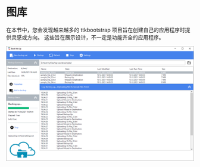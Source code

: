 # 图库

在本节中，您会发现越来越多的 ttkbootstrap 项目旨在创建自己的应用程序时提供灵感或方向。 这些旨在展示设计，不一定是功能齐全的应用程序。

![文件搜索图像示例](../assets/gallery/back_me_up.png)